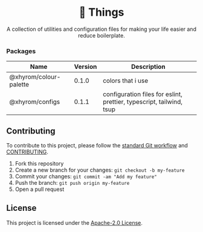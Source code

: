 <!--
  * This file was autogenerated
  * If you want to change anything, do so in the project-readme.sh script
-->

<h1 align="center">
  🧺 Things
</h1>
<p align="center">
A collection of utilities and configuration files for making your life easier and reduce boilerplate.
</p>

### Packages
| Name | Version | Description |
| ---- | ------- | ----------- |
| @xhyrom/colour-palette | 0.1.0 | colors that i use |
| @xhyrom/configs | 0.1.1 | configuration files for eslint, prettier, typescript, tailwind, tsup |

## Contributing

To contribute to this project, please follow the [standard Git workflow](https://git-scm.com/book/en/v2/Git-Basics-Getting-a-Git-Repository#The-Standard-Git-Workflow) and [CONTRIBUTING](./CONTRIBUTING).

1. Fork this repository
2. Create a new branch for your changes: `git checkout -b my-feature`
3. Commit your changes: `git commit -am "Add my feature"`
4. Push the branch: `git push origin my-feature`
5. Open a pull request

## License

This project is licensed under the [Apache-2.0 License](LICENSE).
